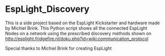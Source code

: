 # EspLight_Discovery

This is a side project based on the EspLight Kickstarter and hardware made by Michiel Brink. This Python script shows all the connected EspLight Nodes on a network using the prescribed discovery methods shown on http://esplight.fridgefire.nl/doku.php?id=wiki:communication_protocol

Special thanks to Michiel Brink for creating EspLight
